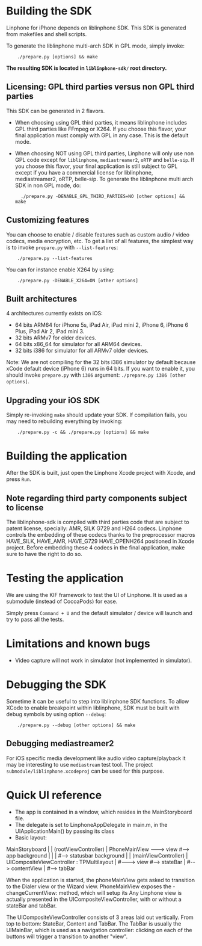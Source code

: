
# Building the SDK

Linphone for iPhone depends on liblinphone SDK. This SDK is generated from makefiles and shell scripts.


 To generate the liblinphone multi-arch SDK in GPL mode, simply invoke:

        ./prepare.py [options] && make

**The resulting SDK is located in `liblinphone-sdk/` root directory.**

## Licensing: GPL third parties versus non GPL third parties

This SDK can be generated in 2 flavors.

* When choosing using GPL third parties, it means liblinphone includes GPL third parties like FFmpeg or X264. If you choose this flavor, your final application must comply with GPL in any case. This is the default mode.

* When choosing NOT using GPL third parties, Linphone will only use non GPL code except for `liblinphone`, `mediastreamer2`, `oRTP` and `belle-sip`.
 If you choose this flavor, your final application  is still subject to GPL except if you have a commercial license for liblinphone, mediastreamer2, oRTP, belle-sip.
 To generate the liblinphone multi arch SDK in non GPL mode, do:

        ./prepare.py -DENABLE_GPL_THIRD_PARTIES=NO [other options] && make

## Customizing features

You can choose to enable / disable features such as custom audio / video codecs, media encryption, etc. To get a list of all features, the simplest way is to invoke `prepare.py` with `--list-features`:

        ./prepare.py --list-features

You can for instance enable X264 by using:

        ./prepare.py -DENABLE_X264=ON [other options]

## Built architectures

4 architectures currently exists on iOS:

- 64 bits ARM64 for iPhone 5s, iPad Air, iPad mini 2, iPhone 6, iPhone 6 Plus, iPad Air 2, iPad mini 3.
- 32 bits ARMv7 for older devices.
- 64 bits x86_64 for simulator for all ARM64 devices.
- 32 bits i386 for simulator for all ARMv7 older devices.

 Note: We are not compiling for the 32 bits i386 simulator by default because xCode default device (iPhone 6) runs in 64 bits. If you want to enable it, you should invoke `prepare.py` with `i386` argument: `./prepare.py i386 [other options]`.

## Upgrading your iOS SDK

Simply re-invoking `make` should update your SDK. If compilation fails, you may need to rebuilding everything by invoking:

        ./prepare.py -c && ./prepare.py [options] && make

# Building the application

After the SDK is built, just open the Linphone Xcode project with Xcode, and press `Run`.

## Note regarding third party components subject to license

 The liblinphone-sdk is compiled with third parties code that are subject to patent license, specially: AMR, SILK G729 and H264 codecs.
 Linphone controls the embedding of these codecs thanks to the preprocessor macros HAVE_SILK, HAVE_AMR, HAVE_G729 HAVE_OPENH264 positioned in Xcode project.
 Before embedding these 4 codecs in the final application, make sure to have the right to do so.

# Testing the application

We are using the KIF framework to test the UI of Linphone. It is used as a submodule (instead of CocoaPods) for ease.

Simply press `Command + U` and the default simulator / device will launch and try to pass all the tests.


# Limitations and known bugs

* Video capture will not work in simulator (not implemented in simulator).

# Debugging the SDK

Sometime it can be useful to step into liblinphone SDK functions. To allow XCode to enable breakpoint within liblinphone, SDK must be built with debug symbols by using option `--debug`:

        ./prepare.py --debug [other options] && make

## Debugging mediastreamer2

For iOS specific media development like audio video capture/playback it may be interesting to use `mediastream` test tool.
The project `submodule/liblinphone.xcodeproj` can be used for this purpose.

# Quick UI reference

- The app is contained in a window, which resides in the MainStoryboard file.
- The delegate is set to LinphoneAppDelegate in main.m, in the UIApplicationMain() by passing its class
- Basic layout:

MainStoryboard
        |
        | (rootViewController)
        |
    PhoneMainView ---> view #--> app background
        |                   |
        |                   #--> statusbar background
        |
        | (mainViewController)
        |
    UICompositeViewController : TPMultilayout
                |
                #---> view  #--> stateBar
                            |
                            #--> contentView
                            |
                            #--> tabBar


When the application is started, the phoneMainView gets asked to transition to the Dialer view or the Wizard view.
PhoneMainView exposes the -changeCurrentView: method, which will setup its
Any Linphone view is actually presented in the UICompositeViewController, with or without a stateBar and tabBar.

The UICompositeViewController consists of 3 areas laid out vertically. From top to bottom: StateBar, Content and TabBar.
The TabBar is usually the UIMainBar, which is used as a navigation controller: clicking on each of the buttons will trigger
a transition to another "view".
